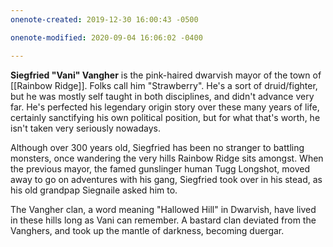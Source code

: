 ```yaml
---
onenote-created: 2019-12-30 16:00:43 -0500

onenote-modified: 2020-09-04 16:06:02 -0400

---
```


**Siegfried "Vani" Vangher** is the pink-haired dwarvish mayor of the town of [[Rainbow Ridge]]. Folks call him "Strawberry". He's a sort of druid/fighter, but he was mostly self taught in both disciplines, and didn't advance very far. He's perfected his legendary origin story over these many years of life, certainly sanctifying his own political position, but for what that's worth, he isn't taken very seriously nowadays.

Although over 300 years old, Siegfried has been no stranger to battling monsters, once wandering the very hills Rainbow Ridge sits amongst. When the previous mayor, the famed gunslinger human Tugg Longshot, moved away to go on adventures with his gang, Siegfried took over in his stead, as his old grandpap Siegnaile asked him to.

The Vangher clan, a word meaning "Hallowed Hill" in Dwarvish, have lived in these hills long as Vani can remember. A bastard clan deviated from the Vanghers, and took up the mantle of darkness, becoming duergar.
